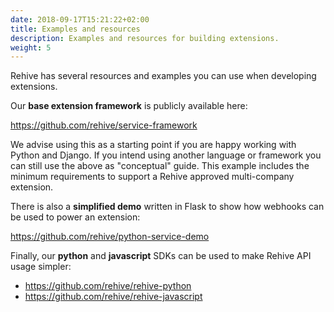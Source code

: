 ```yaml
---
date: 2018-09-17T15:21:22+02:00
title: Examples and resources
description: Examples and resources for building extensions.
weight: 5
---
```


Rehive has several resources and examples you can use when developing extensions.

Our **base extension framework** is publicly available here:

https://github.com/rehive/service-framework

We advise using this as a starting point if you are happy working with Python and Django. If you intend using another language or framework you can still use the above as "conceptual" guide. This example includes the minimum requirements to support a Rehive approved multi-company extension.

There is also a **simplified demo** written in Flask to show how webhooks can be used to power an extension:

https://github.com/rehive/python-service-demo

Finally, our **python** and **javascript** SDKs can be used to make Rehive API usage simpler:

- https://github.com/rehive/rehive-python
- https://github.com/rehive/rehive-javascript
